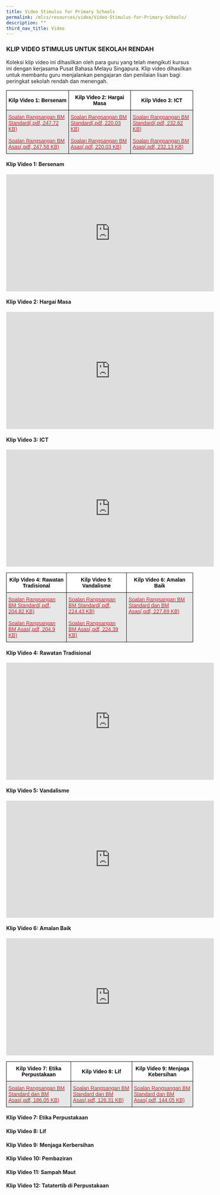 ```yaml
---
title: Video Stimulus for Primary Schools
permalink: /mlcs/resources/video/Video-Stimulus-for-Primary-Schools/
description: ""
third_nav_title: Video
---
```

### KLIP VIDEO STIMULUS UNTUK SEKOLAH RENDAH

Koleksi klip video ini dihasilkan oleh para guru yang telah mengikuti kursus ini dengan kerjasama Pusat Bahasa Melayu Singapura. Klip video dihasilkan untuk membantu guru menjalankan pengajaran dan penilaian lisan bagi peringkat sekolah rendah dan menengah.

<style type="text/css">
.tg  {border-collapse:collapse;border-spacing:0;}
.tg td{border-color:black;border-style:solid;border-width:1px;font-family:Arial, sans-serif;font-size:14px;
  overflow:hidden;padding:10px 5px;word-break:normal;}
.tg th{border-color:black;border-style:solid;border-width:1px;font-family:Arial, sans-serif;font-size:14px;
  font-weight:normal;overflow:hidden;padding:10px 5px;word-break:normal;}
.tg .tg-dewj{background-color:#E7E7E7;color:#CA2126;text-align:left;text-decoration:underline;vertical-align:top}
.tg .tg-0djp{background-color:#FFF;color:#000000;font-weight:bold;text-align:center;vertical-align:middle}
</style>
<table class="tg">
<thead>
  <tr>
    <th class="tg-0djp"><span style="font-weight:600">Kilp Video 1: Bersenam</span></th>
    <th class="tg-0djp"><span style="font-weight:600">Kilp Video 2: Hargai Masa</span></th>
    <th class="tg-0djp"><span style="font-weight:600">Kilp Video 3: ICT</span></th>
  </tr>
</thead>
<tbody>
  <tr>
    <td class="tg-dewj"><a href="/files/bersenam-1.pdf"><span style="color:#CA2126;background-color:transparent">Soalan Rangsangan BM Standard(.pdf, 247.72 KB)</span></a><br><br><a href="/files/bersenam_2.pdf"><span style="color:#CA2126;background-color:transparent">Soalan Rangsangan BM Asas(.pdf, 247.58 KB)</span></a></td>
    <td class="tg-dewj"><a href="/files/hargai-masa2.pdf"><span style="color:#CA2126;background-color:transparent">Soalan Rangsangan BM Standard(.pdf, 220.03 KB)</span></a><br><br><a href="/files/hargai-masa2.pdf"><span style="color:#CA2126;background-color:transparent">Soalan Rangsangan BM Asas(.pdf, 220.03 KB)</span></a></td>
    <td class="tg-dewj"><a href="/files/ict1.pdf"><span style="color:#CA2126;background-color:transparent">Soalan Rangsangan BM Standard(.pdf, 232.62 KB)</span></a><br><br><a href="/files/ict2.pdf"><span style="color:#CA2126;background-color:transparent">Soalan Rangsangan BM Asas(.pdf, 232.13 KB)</span></a></td>
  </tr>
</tbody>
</table>

#### Klip Video 1: Bersenam

<iframe width="560" height="315" src="https://www.youtube.com/embed/1jrASo5bmbo" title="YouTube video player" frameborder="0" allow="accelerometer; autoplay; clipboard-write; encrypted-media; gyroscope; picture-in-picture" allowfullscreen></iframe>

#### Klip Video 2: Hargai Masa

<iframe width="560" height="315" src="https://www.youtube.com/embed/Sy_CgfCHHP8" title="YouTube video player" frameborder="0" allow="accelerometer; autoplay; clipboard-write; encrypted-media; gyroscope; picture-in-picture" allowfullscreen></iframe>

#### Klip Video 3: ICT

<iframe width="560" height="315" src="https://www.youtube.com/embed/kr9VDaMJXlc" title="YouTube video player" frameborder="0" allow="accelerometer; autoplay; clipboard-write; encrypted-media; gyroscope; picture-in-picture" allowfullscreen></iframe>

<style type="text/css">
.tg  {border-collapse:collapse;border-spacing:0;}
.tg td{border-color:black;border-style:solid;border-width:1px;font-family:Arial, sans-serif;font-size:14px;
  overflow:hidden;padding:10px 5px;word-break:normal;}
.tg th{border-color:black;border-style:solid;border-width:1px;font-family:Arial, sans-serif;font-size:14px;
  font-weight:normal;overflow:hidden;padding:10px 5px;word-break:normal;}
.tg .tg-dewj{background-color:#E7E7E7;color:#CA2126;text-align:left;text-decoration:underline;vertical-align:top}
.tg .tg-0djp{background-color:#FFF;color:#000000;font-weight:bold;text-align:center;vertical-align:middle}
</style>
<table class="tg">
<thead>
  <tr>
    <th class="tg-0djp"><span style="font-weight:600">Kilp Video 4: Rawatan Tradisional</span></th>
    <th class="tg-0djp"><span style="font-weight:600">Kilp Video 5: Vandalisme</span></th>
    <th class="tg-0djp"><span style="font-weight:600">Kilp Video 6: Amalan Baik</span></th>
  </tr>
</thead>
<tbody>
  <tr>
    <td class="tg-dewj"><a href="/files/kesihatan_rawatan_tradisional_1.pdf"><span style="color:#CA2126;background-color:transparent">Soalan Rangsangan BM Standard(.pdf, 204.82 KB)</span></a><br><br><a href="/files/kesihatan_rawatan_tradisional_2.pdf"><span style="color:#CA2126;background-color:transparent">Soalan Rangsangan BM Asas(.pdf, 204.9 KB)</span></a></td>
    <td class="tg-dewj"><a href="/files/vandalisme_1.pdf"><span style="color:#CA2126;background-color:transparent">Soalan Rangsangan BM Standard(.pdf, 224.43 KB)</span></a><br><br><a href="/files/vandalisme_2.pdf"><span style="color:#CA2126;background-color:transparent">Soalan Rangsangan BM Asas(.pdf, 224.39 KB)</span></a></td>
    <td class="tg-dewj"><a href="/files/soalan_rangsangan_klip_video_amalan_baik_-_bm_dan_bm_asas.pdf"><span style="color:#CA2126;background-color:transparent">Soalan Rangsangan BM Standard dan BM Asas(.pdf, 227.89 KB)</span></a></td>
  </tr>
</tbody>
</table>

#### Klip Video 4: Rawatan Tradisional

<iframe width="560" height="315" src="https://www.youtube.com/embed/BpX6JFJ7WFI" title="YouTube video player" frameborder="0" allow="accelerometer; autoplay; clipboard-write; encrypted-media; gyroscope; picture-in-picture" allowfullscreen></iframe>

#### Klip Video 5: Vandalisme

<iframe width="560" height="315" src="https://www.youtube.com/embed/5UUZUU9HaaY" title="YouTube video player" frameborder="0" allow="accelerometer; autoplay; clipboard-write; encrypted-media; gyroscope; picture-in-picture" allowfullscreen></iframe>

#### Klip Video 6: Amalan Baik

<iframe width="560" height="315" src="https://www.youtube.com/embed/HRWKnLmZlc8" title="YouTube video player" frameborder="0" allow="accelerometer; autoplay; clipboard-write; encrypted-media; gyroscope; picture-in-picture" allowfullscreen></iframe>

<style type="text/css">
.tg  {border-collapse:collapse;border-spacing:0;}
.tg td{border-color:black;border-style:solid;border-width:1px;font-family:Arial, sans-serif;font-size:14px;
  overflow:hidden;padding:10px 5px;word-break:normal;}
.tg th{border-color:black;border-style:solid;border-width:1px;font-family:Arial, sans-serif;font-size:14px;
  font-weight:normal;overflow:hidden;padding:10px 5px;word-break:normal;}
.tg .tg-dewj{background-color:#E7E7E7;color:#CA2126;text-align:left;text-decoration:underline;vertical-align:top}
.tg .tg-0djp{background-color:#FFF;color:#000000;font-weight:bold;text-align:center;vertical-align:middle}
</style>
<table class="tg">
<thead>
  <tr>
    <th class="tg-0djp"><span style="font-weight:600">Kilp Video 7: Etika Perpustakaan</span></th>
    <th class="tg-0djp"><span style="font-weight:600">Kilp Video 8: Lif</span></th>
    <th class="tg-0djp"><span style="font-weight:600">Kilp Video 9: Menjaga Kebersihan</span></th>
  </tr>
</thead>
<tbody>
  <tr>
    <td class="tg-dewj"><a href="[](/files/soalan_rangsangan_klip_video_etika_perpustakaan_-_bm_dan_bm_asas.pdf)"><span style="color:#CA2126;background-color:transparent">Soalan Rangsangan BM Standard dan BM Asas(.pdf, 186.05 KB)</span></a></td>
    <td class="tg-dewj"><a href="[](/files/soalan_rangsangan_klip_video_lif_-_bm_dan_bm_asas.pdf)"><span style="color:#CA2126;background-color:transparent">Soalan Rangsangan BM Standard dan BM Asas(.pdf, 126.31 KB)</span></a></td>
    <td class="tg-dewj"><a href="[](/files/soalan_rangsangan_klip_video_menjaga_kebersihan_-_bm_dan_bm_asas.pdf)"><span style="color:#CA2126;background-color:transparent">Soalan Rangsangan BM Standard dan BM Asas(.pdf, 144.05 KB)</span></a></td>
  </tr>
</tbody>
</table>

#### Klip Video 7: Etika Perpustakaan

#### Klip Video 8: Lif

#### Klip Video 9: Menjaga Kerbersihan

#### Klip Video 10: Pembaziran

#### Klip Video 11: Sampah Maut

#### Klip Video 12: Tatatertib di Perpustakaan